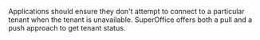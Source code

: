 Applications should ensure they don't attempt to connect to a particular tenant when the tenant is unavailable. SuperOffice offers both a pull and a push approach to get tenant status.